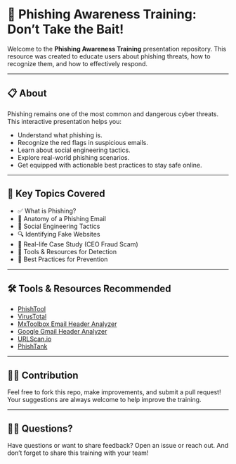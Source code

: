 # 🎣 Phishing Awareness Training: Don’t Take the Bait!

Welcome to the **Phishing Awareness Training** presentation repository. This resource was created to educate users about phishing threats, how to recognize them, and how to effectively respond.

---

## 📋 About

Phishing remains one of the most common and dangerous cyber threats. This interactive presentation helps you:
- Understand what phishing is.
- Recognize the red flags in suspicious emails.
- Learn about social engineering tactics.
- Explore real-world phishing scenarios.
- Get equipped with actionable best practices to stay safe online.

---

## 🧠 Key Topics Covered

- ✅ What is Phishing?
- 🧬 Anatomy of a Phishing Email
- 🧠 Social Engineering Tactics
- 🔍 Identifying Fake Websites
- 🧪 Real-life Case Study (CEO Fraud Scam)
- 🧰 Tools & Resources for Detection
- 📌 Best Practices for Prevention

---

## 🛠 Tools & Resources Recommended

- [PhishTool](https://phishtool.com)
- [VirusTotal](https://www.virustotal.com)
- [MxToolbox Email Header Analyzer](https://mxtoolbox.com)
- [Google Gmail Header Analyzer](https://toolbox.googleapps.com/apps/messageheader/)
- [URLScan.io](https://urlscan.io/)
- [PhishTank](https://www.phishtank.com)

---

## 👨‍💻 Contribution

Feel free to fork this repo, make improvements, and submit a pull request! Your suggestions are always welcome to help improve the training.

---

## 🙋‍♀️ Questions?

Have questions or want to share feedback? Open an issue or reach out. And don’t forget to share this training with your team!

